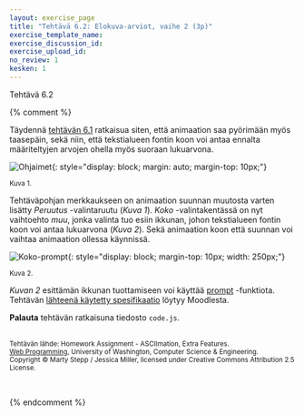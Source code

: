 ```yaml
---
layout: exercise_page
title: "Tehtävä 6.2: Elokuva-arviot, vaihe 2 (3p)"
exercise_template_name:
exercise_discussion_id:
exercise_upload_id:
no_review: 1
kesken: 1
---
```



Tehtävä 6.2

{% comment %}

Täydennä [tehtävän 6.1](../tehtava61) ratkaisua siten, että animaation saa pyörimään myös  taasepäin, sekä niin, että tekstialueen fontin koon voi antaa ennalta määriteltyjen arvojen ohella myös suoraan lukuarvona.


![Ohjaimet](../img/ohjaimet.png "Ohjaimet"){: style="display: block; margin: auto; margin-top: 10px;"}

<small>Kuva 1.</small>


Tehtäväpohjan merkkaukseen on animaation suunnan muutosta varten lisätty *Peruutus* -valintaruutu (*Kuva 1*). *Koko* -valintakentässä on nyt vaihtoehto *muu*, jonka valinta tuo esiin ikkunan, johon tekstialueen fontin koon voi antaa lukuarvona (*Kuva 2*). Sekä animaation koon että suunnan voi vaihtaa animaation ollessa käynnissä.


![Koko-prompt](../img/custom-koko.png "Koko-prompt"){: style="display: block; margin-top: 10px; width: 250px;"}

<small>Kuva 2.</small>

*Kuvan 2* esittämän ikkunan tuottamiseen voi käyttää [prompt][prompt] -funktiota. Tehtävän [lähteenä käytetty spesifikaatio][speksi] löytyy Moodlesta.

[prompt]: https://www.w3schools.com/jsref/met_win_prompt.asp
[speksi]: https://moodle2.tut.fi/mod/resource/view.php?id=319587


**Palauta** tehtävän ratkaisuna tiedosto `code.js`.


<br/><small>
Tehtävän lähde: Homework Assignment - ASCIImation, Extra Features.<br/>
[Web Programming][cse154], University of Washington, Computer Science & Engineering.<br/>
Copyright © Marty Stepp / Jessica Miller, licensed under Creative Commons Attribution 2.5 License.
</small>

<br/>

[cse154]:https://courses.cs.washington.edu/courses/cse154/


{% endcomment %}
